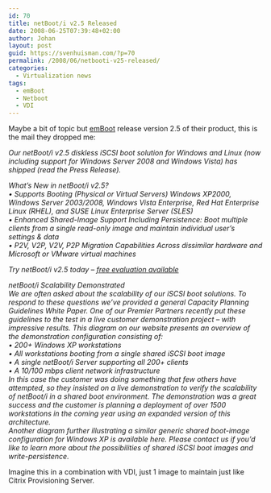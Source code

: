 ```yaml
---
id: 70
title: netBoot/i v2.5 Released
date: 2008-06-25T07:39:48+02:00
author: Johan
layout: post
guid: https://svenhuisman.com/?p=70
permalink: /2008/06/netbooti-v25-released/
categories:
  - Virtualization news
tags:
  - emBoot
  - Netboot
  - VDI
---
```

Maybe a bit of topic but <a href="http://www.emboot.com" target="_blank">emBoot</a> release version 2.5 of their product, this is the mail they dropped me:

<span style="Verdana;"><em>Our netBoot/i v2.5 diskless iSCSI boot solution for Windows and Linux (now including support for Windows Server 2008 and Windows Vista) has shipped (read the Press Release).<br /> </em></span>

<span style="Verdana;"><em>What’s New in netBoot/i v2.5?<br /> • Supports Booting (Physical or Virtual Servers) Windows XP2000, Windows Server 2003/2008, Windows Vista Enterprise, Red Hat Enterprise Linux (RHEL), and SUSE Linux Enterprise Server (SLES)<br /> • Enhanced Shared-Image Support Including Persistence: Boot multiple clients from a single read-only image and maintain individual user’s settings & data<br /> • P2V, V2P, V2V, P2P Migration Capabilities Across dissimilar hardware and Microsoft or VMware virtual machines<!--more--></em></span>

<span style="Verdana;"><em>Try netBoot/i v2.5 today – </em><a href="http://www.emboot.com/products_netBoot-i.htm"><em>free evaluation available </em></a><br /> </span>

<span style="Verdana;"><em>netBoot/i Scalability Demonstrated<br /> We are often asked about the scalability of our iSCSI boot solutions. To respond to these questions we’ve provided a general Capacity Planning Guidelines White Paper. One of our Premier Partners recently put these guidelines to the test in a live customer demonstration project – with impressive results. This diagram on our website presents an overview of the demonstration configuration consisting of:<br /> • 200+ Windows XP workstations<br /> • All workstations booting from a single shared iSCSI boot image<br /> • A single netBoot/i Server supporting all 200+ clients<br /> • A 10/100 mbps client network infrastructure<br /> In this case the customer was doing something that few others have attempted, so they insisted on a live demonstration to verify the scalability of netBoot/i in a shared boot environment. The demonstration was a great success and the customer is planning a deployment of over 1500 workstations in the coming year using an expanded version of this architecture.<br /> Another diagram further illustrating a similar generic shared boot-image configuration for Windows XP is available here. Please contact us if you’d like to learn more about the possibilities of shared iSCSI boot images and write-persistence. </em></span>

<span style="Verdana;">Imagine this in a combination with VDI, just 1 image to maintain just like Citrix Provisioning Server. </span>